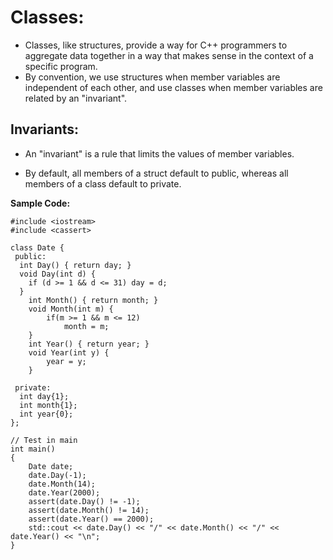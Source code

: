 
# Classes: 

- Classes, like structures, provide a way for C++ programmers to aggregate data together in a way that makes sense in the context of a specific program.
- By convention, we use structures when member variables are independent of each other, and use classes when member variables are related by an "invariant".

## Invariants:

- An "invariant" is a rule that limits the values of member variables.

- By default, all members of a struct default to public, whereas all members of a class default to private.

**Sample Code:**

```
#include <iostream>
#include <cassert>

class Date {
 public:
  int Day() { return day; }
  void Day(int d) {
    if (d >= 1 && d <= 31) day = d;
  }
    int Month() { return month; }
    void Month(int m) {
        if(m >= 1 && m <= 12)
            month = m;
    }
    int Year() { return year; }
    void Year(int y) {
        year = y;
    }

 private:
  int day{1};
  int month{1};
  int year{0};
};

// Test in main
int main()
{
    Date date;
    date.Day(-1);
    date.Month(14);
    date.Year(2000);
    assert(date.Day() != -1);
    assert(date.Month() != 14);
    assert(date.Year() == 2000);
    std::cout << date.Day() << "/" << date.Month() << "/" << date.Year() << "\n";
}
```
